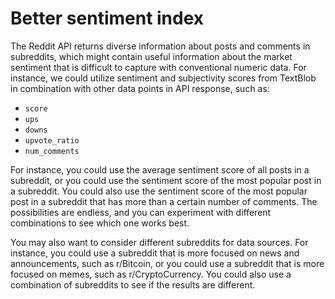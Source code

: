 # Better sentiment index

The Reddit API returns diverse information about posts and comments in subreddits, which might contain useful information about the market sentiment that is difficult to capture with conventional numeric data. For instance, we could utilize sentiment and subjectivity scores from TextBlob in combination with other data points in API response, such as:

- `score`
- `ups`
- `downs`
- `upvote_ratio`
- `num_comments`

For instance, you could use the average sentiment score of all posts in a subreddit, or you could use the sentiment score of the most popular post in a subreddit. You could also use the sentiment score of the most popular post in a subreddit that has more than a certain number of comments. The possibilities are endless, and you can experiment with different combinations to see which one works best.

You may also want to consider different subreddits for data sources. For instance, you could use a subreddit that is more focused on news and announcements, such as r/Bitcoin, or you could use a subreddit that is more focused on memes, such as r/CryptoCurrency. You could also use a combination of subreddits to see if the results are different.